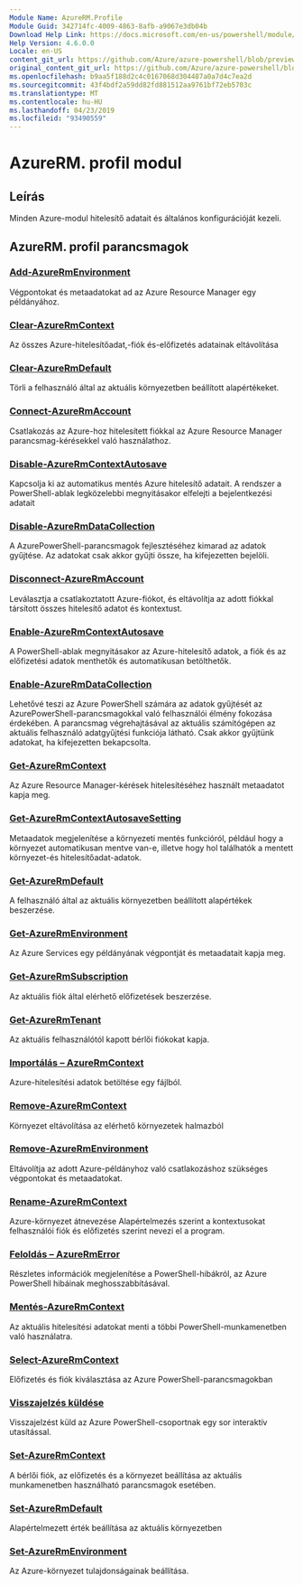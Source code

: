 ```yaml
---
Module Name: AzureRM.Profile
Module Guid: 342714fc-4009-4863-8afb-a9067e3db04b
Download Help Link: https://docs.microsoft.com/en-us/powershell/module/azurerm.profile
Help Version: 4.6.0.0
Locale: en-US
content_git_url: https://github.com/Azure/azure-powershell/blob/preview/src/ResourceManager/Profile/Commands.Profile/help/AzureRM.Profile.md
original_content_git_url: https://github.com/Azure/azure-powershell/blob/preview/src/ResourceManager/Profile/Commands.Profile/help/AzureRM.Profile.md
ms.openlocfilehash: b9aa5f188d2c4c0167068d304487a0a7d4c7ea2d
ms.sourcegitcommit: 43f4bdf2a59dd82fd881512aa9761bf72eb5703c
ms.translationtype: MT
ms.contentlocale: hu-HU
ms.lasthandoff: 04/23/2019
ms.locfileid: "93490559"
---
```

# AzureRM. profil modul
## Leírás
Minden Azure-modul hitelesítő adatait és általános konfigurációját kezeli.

## AzureRM. profil parancsmagok
### [Add-AzureRmEnvironment](Add-AzureRmEnvironment.md)
Végpontokat és metaadatokat ad az Azure Resource Manager egy példányához.

### [Clear-AzureRmContext](Clear-AzureRmContext.md)
Az összes Azure-hitelesítőadat,-fiók és-előfizetés adatainak eltávolítása

### [Clear-AzureRmDefault](Clear-AzureRmDefault.md)
Törli a felhasználó által az aktuális környezetben beállított alapértékeket.

### [Connect-AzureRmAccount](Connect-AzureRmAccount.md)
Csatlakozás az Azure-hoz hitelesített fiókkal az Azure Resource Manager parancsmag-kérésekkel való használathoz.

### [Disable-AzureRmContextAutosave](Disable-AzureRmContextAutosave.md)
Kapcsolja ki az automatikus mentés Azure hitelesítő adatait.  A rendszer a PowerShell-ablak legközelebbi megnyitásakor elfelejti a bejelentkezési adatait

### [Disable-AzureRmDataCollection](Disable-AzureRmDataCollection.md)
A AzurePowerShell-parancsmagok fejlesztéséhez kimarad az adatok gyűjtése. Az adatokat csak akkor gyűjti össze, ha kifejezetten bejelöli.

### [Disconnect-AzureRmAccount](Disconnect-AzureRmAccount.md)
Leválasztja a csatlakoztatott Azure-fiókot, és eltávolítja az adott fiókkal társított összes hitelesítő adatot és kontextust.

### [Enable-AzureRmContextAutosave](Enable-AzureRmContextAutosave.md)
A PowerShell-ablak megnyitásakor az Azure-hitelesítő adatok, a fiók és az előfizetési adatok menthetők és automatikusan betölthetők. 

### [Enable-AzureRmDataCollection](Enable-AzureRmDataCollection.md)
Lehetővé teszi az Azure PowerShell számára az adatok gyűjtését az AzurePowerShell-parancsmagokkal való felhasználói élmény fokozása érdekében.
A parancsmag végrehajtásával az aktuális számítógépen az aktuális felhasználó adatgyűjtési funkciója látható.
Csak akkor gyűjtünk adatokat, ha kifejezetten bekapcsolta.

### [Get-AzureRmContext](Get-AzureRmContext.md)
Az Azure Resource Manager-kérések hitelesítéséhez használt metaadatot kapja meg.

### [Get-AzureRmContextAutosaveSetting](Get-AzureRmContextAutosaveSetting.md)
Metaadatok megjelenítése a környezeti mentés funkcióról, például hogy a környezet automatikusan mentve van-e, illetve hogy hol találhatók a mentett környezet-és hitelesítőadat-adatok.

### [Get-AzureRmDefault](Get-AzureRmDefault.md)
A felhasználó által az aktuális környezetben beállított alapértékek beszerzése.

### [Get-AzureRmEnvironment](Get-AzureRmEnvironment.md)
Az Azure Services egy példányának végpontját és metaadatait kapja meg.

### [Get-AzureRmSubscription](Get-AzureRmSubscription.md)
Az aktuális fiók által elérhető előfizetések beszerzése.

### [Get-AzureRmTenant](Get-AzureRmTenant.md)
Az aktuális felhasználótól kapott bérlői fiókokat kapja.

### [Importálás – AzureRmContext](Import-AzureRmContext.md)
Azure-hitelesítési adatok betöltése egy fájlból.

### [Remove-AzureRmContext](Remove-AzureRmContext.md)
Környezet eltávolítása az elérhető környezetek halmazból

### [Remove-AzureRmEnvironment](Remove-AzureRmEnvironment.md)
Eltávolítja az adott Azure-példányhoz való csatlakozáshoz szükséges végpontokat és metaadatokat.

### [Rename-AzureRmContext](Rename-AzureRmContext.md)
Azure-környezet átnevezése  Alapértelmezés szerint a kontextusokat felhasználói fiók és előfizetés szerint nevezi el a program.

### [Feloldás – AzureRmError](Resolve-AzureRmError.md)
Részletes információk megjelenítése a PowerShell-hibákról, az Azure PowerShell hibáinak meghosszabbításával.

### [Mentés-AzureRmContext](Save-AzureRmContext.md)
Az aktuális hitelesítési adatokat menti a többi PowerShell-munkamenetben való használatra.

### [Select-AzureRmContext](Select-AzureRmContext.md)
Előfizetés és fiók kiválasztása az Azure PowerShell-parancsmagokban

### [Visszajelzés küldése](Send-Feedback.md)
Visszajelzést küld az Azure PowerShell-csoportnak egy sor interaktív utasítással.

### [Set-AzureRmContext](Set-AzureRmContext.md)
A bérlői fiók, az előfizetés és a környezet beállítása az aktuális munkamenetben használható parancsmagok esetében.

### [Set-AzureRmDefault](Set-AzureRmDefault.md)
Alapértelmezett érték beállítása az aktuális környezetben

### [Set-AzureRmEnvironment](Set-AzureRmEnvironment.md)
Az Azure-környezet tulajdonságainak beállítása.

